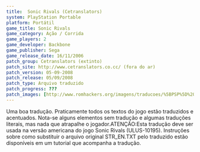 ```yaml
---
title:  Sonic Rivals (Cetranslators)
system: PlayStation Portable
platform: Portátil
game_title: Sonic Rivals
game_category: Ação / Corrida
game_players: 2
game_developer: Backbone
game_publisher: Sega
game_release_date: 16/11/2006
patch_group: Cetranslators (extinto)
patch_site: http://www.cetranslators.co.cc/ (fora do ar)
patch_version: 05-09-2008
patch_release: 05/09/2008
patch_type: Arquivo traduzido
patch_progress: ???
patch_images: [http://www.romhackers.org/imagens/traducoes/%5BPSP%5D%20Sonic%20Rivals%20-%20Cetranslators%20-%201.jpg,http://www.romhackers.org/imagens/traducoes/%5BPSP%5D%20Sonic%20Rivals%20-%20Cetranslators%20-%202.jpg,http://www.romhackers.org/imagens/traducoes/%5BPSP%5D%20Sonic%20Rivals%20-%20Cetranslators%20-%203.jpg]
---
```

Uma boa tradução. Praticamente todos os textos do jogo estão traduzidos e acentuados. Nota-se alguns elementos sem tradução e algumas traduções literais, mas nada que atrapalhe o jogador.ATENÇÃO:Esta tradução deve ser usada na versão americana do jogo Sonic Rivals (ULUS-10195). Instruções sobre como substituir o arquivo original STR_EN.TXT pelo traduzido estão disponíveis em um tutorial que acompanha a tradução.